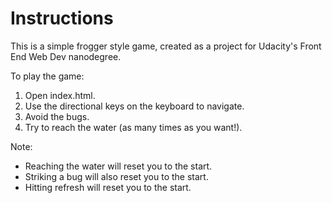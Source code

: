 Instructions
===============================

This is a simple frogger style game, created as a project for Udacity's Front End Web Dev nanodegree.

To play the game:

1. Open index.html.
2. Use the directional keys on the keyboard to navigate.
3. Avoid the bugs.
4. Try to reach the water (as many times as you want!).

Note:

* Reaching the water will reset you to the start.
* Striking a bug will also reset you to the start.
* Hitting refresh will reset you to the start.

